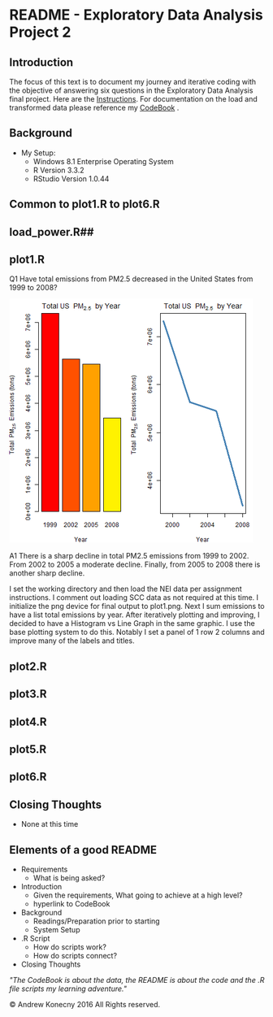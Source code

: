 # README - Exploratory Data Analysis Project 2 #

## Introduction ##
The focus of this text is to document my journey and iterative coding with the objective of answering six questions in the Exploratory Data Analysis final project.  Here are the [Instructions](https://github.com/KonecnyA/Ex_Data_Plotting2/blob/master/Instructions.md "EDA Project 2 Instructions"). For documentation on the load and transformed data please reference my [CodeBook](https://github.com/KonecnyA/Ex_Data_Plotting2/blob/master/CodeBook.md "EDA Project 2 CodeBook") .

## Background ##
- My Setup:
	- Windows 8.1 Enterprise Operating System
	- R Version 3.3.2
	- RStudio Version 1.0.44

## Common to plot1.R to plot6.R ##

## load_power.R##


## plot1.R ##
Q1 Have total emissions from PM2.5 decreased in the United 
States from 1999 to 2008?

![plot1.png](https://github.com/KonecnyA/Ex_Data_Plotting2/blob/master/plot1.png)

A1 There is a sharp decline in total PM2.5 emissions from 1999 to 2002.  From 2002 to 2005 a moderate decline.  Finally, from 2005 to 2008 there is another sharp decline.

I set the working directory and then load the NEI data per assignment instructions.  I comment out loading SCC data as not required at this time.  I initialize the png device for final output to plot1.png. Next I sum emissions to have a list total emissions by year. After iteratively plotting and improving, I decided to have a Histogram vs Line Graph in the same graphic.  I use the base plotting system to do this. Notably I set a panel of 1 row 2 columns and improve many of the labels and titles.

## plot2.R ##
 

## plot3.R ##


## plot4.R ##

## plot5.R ##

## plot6.R ##

## Closing Thoughts ##
- None at this time

## Elements of a good README ##
- Requirements
	- What  is being asked?
- Introduction
	- Given the requirements, What going to achieve at a high level?
	- hyperlink to CodeBook
- Background
	- Readings/Preparation prior to starting
	- System Setup
- .R Script
	- How do scripts work?
	- How do scripts connect?
- Closing Thoughts

*"The CodeBook is about the data, the README is about the code and the .R file scripts my learning adventure."*

© Andrew Konecny 2016 All Rights reserved.